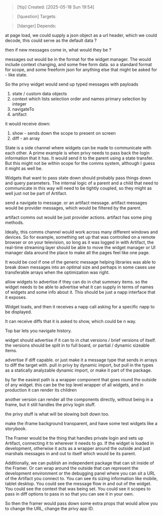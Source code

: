 
>[!tip] Created: [2025-05-18 Sun 19:54]

>[!question] Targets: 

>[!danger] Depends: 

at page load, we could supply a json object as a url header, which we could decode, this could serve as the default data ?

then if new messages come in, what would they be ?

messages out would be in the format for the widget manager.
The would include context changing, and some free form data.
so a standard format for scope, and some freeform json for anything else that might be asked for - like state.

So the privy widget would send up typed messages with payloads
1. state / custom data objects
2. context which lists selection order and names primary selection by integer
3. navigateTo
4. artifact

it would receive down:
1. show - sends down the scope to present on screen
2. diff - an array  

State is a side channel where widgets can be made to communicate with each other. A prime example is when privy needs to pass back the login information that it has. It would send it to the parent using a state transfer. 
But this might not be within scope for the comms system, although I guess it might as well be. 

Widgets that want to pass state down should probably pass things down and query parameters. The internal logic of a parent and a child that need to communicate in this way will need to be tightly coupled, so they might as well just not be part of Artifact. 

send a navigate to message.
or an artifact message.
artifact messages would be provider messages, which would be filtered by the parent.

artifact comms out would be just provider actions.
artifact has some ping methods.

Ideally, this comms channel would work across many different windows and devices. So for example, something set up that was controlled on a remote browser or on your television, so long as it was logged in with Artifact, the real-time streaming layer should be able to move the widget manager or UI manager data around the place to make all the pages feel like one page.

It would be cool if one of the generic message helping libraries was able to break down messages into an optimal size and perhaps in some cases use transferable arrays when the optimization was right. 

allow widgets to advertise if they can do in chat summary items.
so the widget needs to be able to advertise what it can supply in terms of names of widgets and some info about it.
This should be just a napp interface that it exposes.

Widget loads, and then it receives a napp call asking for a specific napp to be displayed.

It can receive diffs that it is asked to show, which could be n way.

Top bar lets you navigate history.

widget should advertise if it can to in chat versions / brief versions of itself.
the versions should be split in to full board, or partial / dynamic sizeable items.

advertise if diff capable.  or just make it a message type that sends in arrays to diff the target with.
pull in privy by dynamic import, but pull in the types as a statically analyzable dynamic import, or make it part of the package.

by far the easiest path is a wrapper component that goes round the outside of any widget. 
this can be the top level wrapper of all widgets, and in production it can render its children

another version can render all the components directly, without being in a frame, but it still handles the privy login stuff.

the privy stuff is what will be slowing bolt down too.

make the iframe background transparent, and have some test widgets like a storybook.

The Framer would be the thing that handles private login and sets up Artifact, connecting it to wherever it needs to go. If the widget is loaded in development, otherwise it acts as a wrapper around the outside and just marshals messages in and out to itself which would be its parent. 

Additionally, we can publish an independent package that can sit inside of the Framer. Or can wrap around the outside that can represent the development environment or the debugging panel where you can sit a URL of the Artifact you connect to. You can see its sizing information like mobile, tablet desktop. You could see the message flow in and out of the widget. You could see the context that was being set. You could see it scopes to pass in diff options to pass in so that you can see it in your own. 

So then the framer would pass down some extra props that would allow you to change the URL, change the privy app ID. 